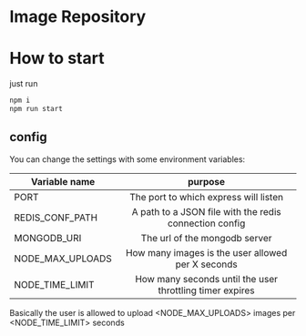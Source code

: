 # Image Repository
# How to start
just run
```bash
npm i
npm run start
```

## config
You can change the settings with some environment variables:


| Variable name        | purpose          |
| ------------- |:-------------:|
| PORT      | The port to which express will listen|
| REDIS_CONF_PATH      | A path to a JSON file with the redis connection config      |
| MONGODB_URI | The url of the mongodb server      |
| NODE_MAX_UPLOADS      | How many images is the user allowed per X seconds |
| NODE_TIME_LIMIT      | How many seconds until the user throttling timer expires      |

Basically the user is allowed to upload <NODE_MAX_UPLOADS> images per <NODE_TIME_LIMIT> seconds
